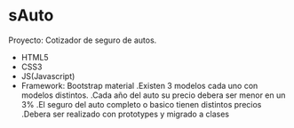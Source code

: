 # sAuto

Proyecto: Cotizador de seguro de autos.

- HTML5
- CSS3
- JS(Javascript)
- Framework: Bootstrap material
.Existen 3 modelos cada uno con modelos distintos.
.Cada año del auto su precio debera ser menor en un 3%
.El seguro del auto completo o basico tienen distintos precios
.Debera ser realizado con prototypes y migrado a clases
